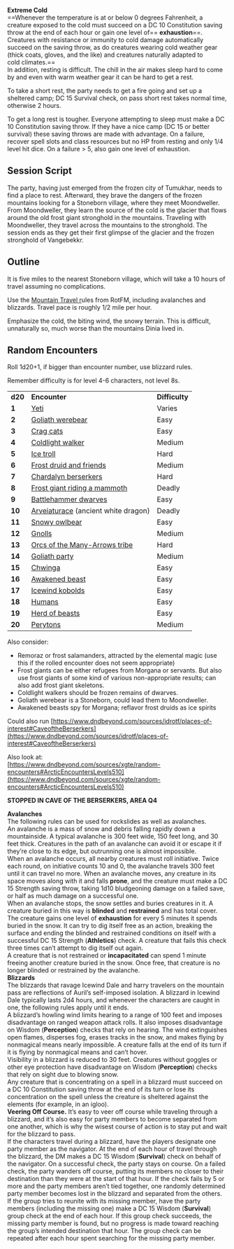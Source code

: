 **Extreme Cold**  
==Whenever the temperature is at or below 0 degrees Fahrenheit, a creature exposed to the cold must succeed on a DC 10 Constitution saving throw at the end of each hour or gain one level of== **exhaustion**==. Creatures with resistance or immunity to cold damage automatically succeed on the saving throw, as do creatures wearing cold weather gear (thick coats, gloves, and the like) and creatures naturally adapted to cold climates.==  
In addition, resting is difficult. The chill in the air makes sleep hard to come by and even with warm weather gear it can be hard to get a rest.
 
To take a short rest, the party needs to get a fire going and set up a sheltered camp; DC 15 Survival check, on pass short rest takes normal time, otherwise 2 hours.
 
To get a long rest is tougher. Everyone attempting to sleep must make a DC 10 Constitution saving throw. If they have a nice camp (DC 15 or better survival) these saving throws are made with advantage. On a failure, recover spell slots and class resources but no HP from resting and only 1/4 level hit dice. On a failure \> 5, also gain one level of exhaustion.
 
## Session Script
 
The party, having just emerged from the frozen city of Tumukhar, needs to find a place to rest. Afterward, they brave the dangers of the frozen mountains looking for a Stoneborn village, where they meet Moondweller. From Moondweller, they learn the source of the cold is the glacier that flows around the old frost giant stronghold in the mountains. Traveling with Moondweller, they travel across the mountains to the stronghold. The session ends as they get their first glimpse of the glacier and the frozen stronghold of Vangebekkr.
 
## Outline
 
It is five miles to the nearest Stoneborn village, which will take a 10 hours of travel assuming no complications.
 
Use the [Mountain Travel r](https://www.dndbeyond.com/sources/idrotf/welcome-to-the-far-north#MountainTravel)ules from RotFM, including avalanches and blizzards. Travel pace is roughly 1/2 mile per hour.
 
Emphasize the cold, the biting wind, the snowy terrain. This is difficult, unnaturally so, much worse than the mountains Dinia lived in.
 
## Random Encounters
 
Roll 1d20+1, if bigger than encounter number, use blizzard rules.
 
Remember difficulty is for level 4-6 characters, not level 8s.
 
|   |   |   |
|---|---|---|
|**d20**|**Encounter**|**Difficulty**|
|**1**|[Yeti](https://www.dndbeyond.com/sources/idrotf/icewind-dale#Yeti)|Varies|
|**2**|[Goliath werebear](https://www.dndbeyond.com/sources/idrotf/icewind-dale#GoliathWerebear)|Easy|
|**3**|[Crag cats](https://www.dndbeyond.com/sources/idrotf/icewind-dale#CragCats)|Easy|
|**4**|[Coldlight walker](https://www.dndbeyond.com/sources/idrotf/icewind-dale#ColdlightWalker)|Medium|
|**5**|[Ice troll](https://www.dndbeyond.com/sources/idrotf/icewind-dale#IceTroll)|Hard|
|**6**|[Frost druid and friends](https://www.dndbeyond.com/sources/idrotf/icewind-dale#FrostDruidandFriends)|Medium|
|**7**|[Chardalyn berserkers](https://www.dndbeyond.com/sources/idrotf/icewind-dale#ChardalynBerserkers)|Hard|
|**8**|[Frost giant riding a mammoth](https://www.dndbeyond.com/sources/idrotf/icewind-dale#FrostGiantRidingaMammoth)|Deadly|
|**9**|[Battlehammer dwarves](https://www.dndbeyond.com/sources/idrotf/icewind-dale#BattlehammerDwarves)|Easy|
|**10**|[Arveiaturace](https://www.dndbeyond.com/sources/idrotf/icewind-dale#Arveiaturace) (ancient white dragon)|Deadly|
|**11**|[Snowy owlbear](https://www.dndbeyond.com/sources/idrotf/icewind-dale#SnowyOwlbear)|Easy|
|**12**|[Gnolls](https://www.dndbeyond.com/sources/idrotf/icewind-dale#Gnolls)|Medium|
|**13**|[Orcs of the Many-Arrows tribe](https://www.dndbeyond.com/sources/idrotf/icewind-dale#OrcsoftheManyArrowsTribe)|Hard|
|**14**|[Goliath party](https://www.dndbeyond.com/sources/idrotf/icewind-dale#GoliathParty)|Medium|
|**15**|[Chwinga](https://www.dndbeyond.com/sources/idrotf/icewind-dale#Chwinga)|Easy|
|**16**|[Awakened beast](https://www.dndbeyond.com/sources/idrotf/icewind-dale#AwakenedBeast)|Easy|
|**17**|[Icewind kobolds](https://www.dndbeyond.com/sources/idrotf/icewind-dale#IcewindKobolds)|Easy|
|**18**|[Humans](https://www.dndbeyond.com/sources/idrotf/icewind-dale#Humans)|Easy|
|**19**|[Herd of beasts](https://www.dndbeyond.com/sources/idrotf/icewind-dale#HerdofBeasts)|Easy|
|**20**|[Perytons](https://www.dndbeyond.com/sources/idrotf/icewind-dale#Perytons)|Medium|
 
Also consider:
 
- Remoraz or frost salamanders, attracted by the elemental magic (use this if the rolled encounter does not seem appropriate)
- Frost giants can be either refugees from Morgana or servants. But also use frost giants of some kind of various non-appropriate results; can also add frost giant skeletons.
- Coldlight walkers should be frozen remains of dwarves.
- Goliath werebear is a Stoneborn, could lead them to Moondweller.
- Awakened beasts spy for Morgana; reflavor frost druids as ice spirits
   

Could also run [https://www.dndbeyond.com/sources/idrotf/places-of-interest#CaveoftheBerserkers](https://www.dndbeyond.com/sources/idrotf/places-of-interest#CaveoftheBerserkers)
 
Also look at:  
[https://www.dndbeyond.com/sources/xgte/random-encounters#ArcticEncountersLevels510](https://www.dndbeyond.com/sources/xgte/random-encounters#ArcticEncountersLevels510)
    
**STOPPED IN CAVE OF THE BERSERKERS, AREA Q4**
 
**Avalanches**  
The following rules can be used for rockslides as well as avalanches.  
An avalanche is a mass of snow and debris falling rapidly down a mountainside. A typical avalanche is 300 feet wide, 150 feet long, and 30 feet thick. Creatures in the path of an avalanche can avoid it or escape it if they’re close to its edge, but outrunning one is almost impossible.  
When an avalanche occurs, all nearby creatures must roll initiative. Twice each round, on initiative counts 10 and 0, the avalanche travels 300 feet until it can travel no more. When an avalanche moves, any creature in its space moves along with it and falls **prone**, and the creature must make a DC 15 Strength saving throw, taking 1d10 bludgeoning damage on a failed save, or half as much damage on a successful one.  
When an avalanche stops, the snow settles and buries creatures in it. A creature buried in this way is **blinded** and **restrained** and has total cover. The creature gains one level of **exhaustion** for every 5 minutes it spends buried in the snow. It can try to dig itself free as an action, breaking the surface and ending the blinded and restrained conditions on itself with a successful DC 15 Strength (**Athletics**) check. A creature that fails this check three times can’t attempt to dig itself out again.  
A creature that is not restrained or **incapacitated** can spend 1 minute freeing another creature buried in the snow. Once free, that creature is no longer blinded or restrained by the avalanche.  
**Blizzards**  
The blizzards that ravage Icewind Dale and harry travelers on the mountain pass are reflections of Auril’s self-imposed isolation. A blizzard in Icewind Dale typically lasts 2d4 hours, and whenever the characters are caught in one, the following rules apply until it ends.  
A blizzard’s howling wind limits hearing to a range of 100 feet and imposes disadvantage on ranged weapon attack rolls. It also imposes disadvantage on Wisdom (**Perception**) checks that rely on hearing. The wind extinguishes open flames, disperses fog, erases tracks in the snow, and makes flying by nonmagical means nearly impossible. A creature falls at the end of its turn if it is flying by nonmagical means and can’t hover.  
Visibility in a blizzard is reduced to 30 feet. Creatures without goggles or other eye protection have disadvantage on Wisdom (**Perception**) checks that rely on sight due to blowing snow.  
Any creature that is concentrating on a spell in a blizzard must succeed on a DC 10 Constitution saving throw at the end of its turn or lose its concentration on the spell unless the creature is sheltered against the elements (for example, in an igloo).  
**Veering Off Course.** It’s easy to veer off course while traveling through a blizzard, and it’s also easy for party members to become separated from one another, which is why the wisest course of action is to stay put and wait for the blizzard to pass.  
If the characters travel during a blizzard, have the players designate one party member as the navigator. At the end of each hour of travel through the blizzard, the DM makes a DC 15 Wisdom (**Survival**) check on behalf of the navigator. On a successful check, the party stays on course. On a failed check, the party wanders off course, putting its members no closer to their destination than they were at the start of that hour. If the check fails by 5 or more and the party members aren’t tied together, one randomly determined party member becomes lost in the blizzard and separated from the others. If the group tries to reunite with its missing member, have the party members (including the missing one) make a DC 15 Wisdom (**Survival**) group check at the end of each hour. If this group check succeeds, the missing party member is found, but no progress is made toward reaching the group’s intended destination that hour. The group check can be repeated after each hour spent searching for the missing party member.